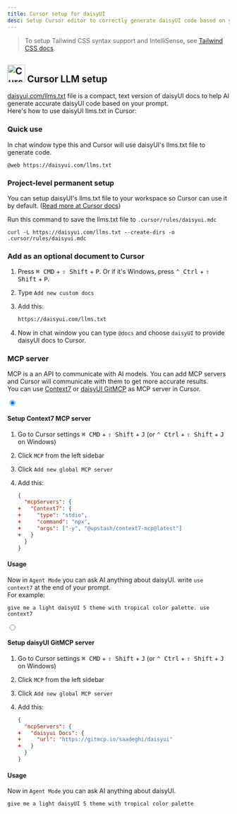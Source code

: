 ```yaml
---
title: Cursor setup for daisyUI
desc: Setup Cursor editor to correctly generate daisyUI code based on your prompt.
---
```


<script>
  import Translate from "$components/Translate.svelte"
</script>

> To setup Tailwind CSS syntax support and IntelliSense, see [Tailwind CSS docs](https://tailwindcss.com/docs/editor-setup).

## <img src="https://img.daisyui.com/images/logos/cursor.webp" alt="Cursor" width="40" height="40" class="inline-block me-2 -mt-1 not-prose"> Cursor LLM setup

[daisyui.com/llms.txt](https://daisyui.com/llms.txt) file is a compact, text version of daisyUI docs to help AI generate accurate daisyUI code based on your prompt.  
Here's how to use daisyUI llms.txt in Cursor:

### Quick use

In chat window type this and Cursor will use daisyUI's llms.txt file to generate code.

```md:prompt
@web https://daisyui.com/llms.txt
```

### Project-level permanent setup

You can setup daisyUI's llms.txt file to your workspace so Cursor can use it by default. ([Read more at Cursor docs](https://docs.cursor.com/context/rules))

Run this command to save the llms.txt file to `.cursor/rules/daisyui.mdc`

```sh:Terminal
curl -L https://daisyui.com/llms.txt --create-dirs -o .cursor/rules/daisyui.mdc
```

### Add as an optional document to Cursor

1. Press <kbd class="kbd">⌘ CMD</kbd> + <kbd class="kbd">⇧ Shift</kbd> + <kbd class="kbd">P</kbd>. Or if it's Windows, press <kbd class="kbd">⌃ Ctrl</kbd> + <kbd class="kbd">⇧ Shift</kbd> + <kbd class="kbd">P</kbd>.
2. Type `Add new custom docs`
3. Add this:

   ```md
   https://daisyui.com/llms.txt
   ```

4. Now in chat window you can type `@docs` and choose `daisyUI` to provide daisyUI docs to Cursor.


### MCP server

MCP is a an API to communicate with AI models. You can add MCP servers and Cursor will communicate with them to get more accurate results.  
You can use [Context7](https://context7.com/) or [daisyUI GitMCP](https://gitmcp.io/saadeghi/daisyui) as MCP server in Cursor.

<div class="tabs tabs-lift max-sm:tabs-sm">
  <input type="radio" name="mcp_options" class="tab" aria-label="Context7" checked />
  <div class="tab-content bg-base-100 border-base-300 px-12 py-3">

#### Setup Context7 MCP server

1. Go to Cursor settings <kbd class="kbd">⌘ CMD</kbd> + <kbd class="kbd">⇧ Shift</kbd> + <kbd class="kbd">J</kbd> (or <kbd class="kbd">⌃ Ctrl</kbd> + <kbd class="kbd">⇧ Shift</kbd> + <kbd class="kbd">J</kbd> on Windows)
2. Click `MCP` from the left sidebar
3. Click `Add new global MCP server`
4. Add this:

   ```diff:~/.cursor/mcp.json
   {
     "mcpServers": {
   +   "Context7": {
   +     "type": "stdio",
   +     "command": "npx",
   +     "args": ["-y", "@upstash/context7-mcp@latest"]
   +   }
     }
   }
   ```

#### Usage

Now in `Agent Mode` you can ask AI anything about daisyUI. write `use context7` at the end of your prompt.  
For example:

```md:prompt
give me a light daisyUI 5 theme with tropical color palette. use context7
```

  </div>

  <input type="radio" name="mcp_options" class="tab" aria-label="GitMCP" />
  <div class="tab-content bg-base-100 border-base-300 px-12 py-3">

#### Setup daisyUI GitMCP server

1. Go to Cursor settings <kbd class="kbd">⌘ CMD</kbd> + <kbd class="kbd">⇧ Shift</kbd> + <kbd class="kbd">J</kbd> (or <kbd class="kbd">⌃ Ctrl</kbd> + <kbd class="kbd">⇧ Shift</kbd> + <kbd class="kbd">J</kbd> on Windows)
2. Click `MCP` from the left sidebar
3. Click `Add new global MCP server`
4. Add this:

   ```diff:~/.cursor/mcp.json
   {
     "mcpServers": {
   +   "daisyui Docs": {
   +     "url": "https://gitmcp.io/saadeghi/daisyui"
   +   }
     }
   }
   ```

#### Usage

Now in `Agent Mode` you can ask AI anything about daisyUI.

```md:prompt
give me a light daisyUI 5 theme with tropical color palette
```

</div>
</div>
